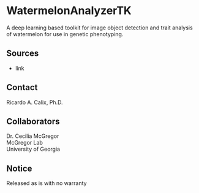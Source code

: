 # WatermelonAnalyzerTK

A deep learning based toolkit for image object detection and trait analysis of watermelon for use in genetic phenotyping.

## Sources

* link

## Contact

Ricardo A. Calix, Ph.D.

## Collaborators

Dr. Cecilia McGregor \
McGregor Lab \
University of Georgia

## Notice

Released as is with no warranty
